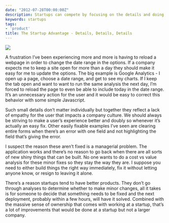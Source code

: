 ```yaml
---
date: "2012-07-28T00:00:00Z"
description: Startups can compete by focusing on the details and doing things quickly
keywords: startups
tags:
- 'product'
title: The Startup Advantage - Details, Details, Details
---
```


<div><img src="https://media.tumblr.com/tumblr_m7vxx4vhKa1qz9esq.png"/></div>

<p>A frustration I’ve been experiencing more and more is having to reload a webpage in order to change the date range in the options. If a company expects me to keep a site open for more than a day they should make it easy for me to update the options. The big example is Google Analytics - I open up a page, choose a date range, and get to see my charts. If I keep the tab open and want to want to run the same analysis the next day, I’m forced to reload the page to even be able to include today in the date range. It’s an unnecessary action for the user and it would be easy to correct this behavior with some simple Javascript.</p>

<p>Such small details don’t matter individually but together they reflect a lack of empathy for the user that impacts a company culture. We should always be striving to make a user’s experience better and doubly so whenever it’s actually an easy fix. Other easily fixable examples I’ve seen are clearing entire forms when there’s an error with one field and not highlighting the field that’s giving the error.</p>

<p>I suspect the reason these aren’t fixed is a managerial problem. The application works and there’s no reason to go back when there are all sorts of new shiny things that can be built. No one wants to do a cost vs value analysis for these minor fixes so they stay the way they are. I suppose you need to either build things the right way immediately, fix it without letting anyone know, or resign to leaving it alone.</p>

<p>There’s a reason startups tend to have better products. They don’t go through analyses to determine whether to make minor changes, all it takes is for someone to decide that something needs to be fixed and the next deployment, probably within a few hours, will have it solved. Combined with the massive sense of ownership that comes with working at a startup, that’s a lot of improvements that would be done at a startup but not a larger company.</p>